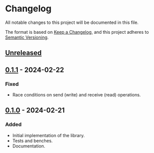 # Changelog

All notable changes to this project will be documented in this file.

The format is based on [Keep a Changelog](https://keepachangelog.com/en/1.1.0/),
and this project adheres to [Semantic Versioning](https://semver.org/spec/v2.0.0.html).

## [Unreleased]

## [0.1.1] - 2024-02-22

### Fixed
- Race conditions on send (write) and receive (read) operations.

## [0.1.0] - 2024-02-21

### Added

- Initial implementation of the library.
- Tests and benches.
- Documentation.

[unreleased]: https://github.com/Amjad50/blinkcast/compare/v0.1.1...HEAD
[0.1.1]: https://github.com/Amjad50/blinkcast/compare/v0.1.0...v0.1.1
[0.1.0]: https://github.com/Amjad50/blinkcast/compare/a9761ca3c16404ffd8c00efe0ed26fa377bb444d...v0.1.0
